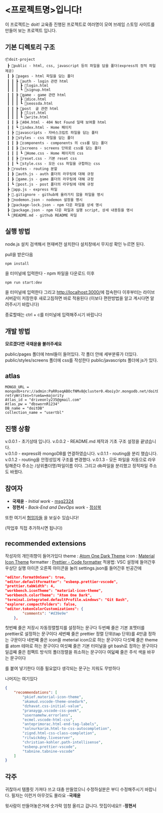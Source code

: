 # <프로젝트명>입니다!

이 프로젝트는 doit! 교육중 진행된 프로젝트로 여러명이 모여 브레임 스토밍 사이트를 만들어 보는 프로젝트 입니다.

## 기본 디렉토리 구조

```
📦doit-project
 ┣ 📂public - html, css, javascript 등의 파일을 담을 폴더(express의 정적 파일 제공)
 ┃ ┣ 📂pages - html 파일을 담는 폴더
 ┃ ┃ ┣ 📂auth - login 관련 html
 ┃ ┃ ┃ ┣ 📜login.html
 ┃ ┃ ┃ ┗ 📜signup.html
 ┃ ┃ ┣ 📂game - game 관련 html
 ┃ ┃ ┃ ┣ 📜dice.html
 ┃ ┃ ┃ ┗ 📜seossda.html
 ┃ ┃ ┣ 📂post  글 관련 html
 ┃ ┃ ┃ ┣ 📜list.html
 ┃ ┃ ┃ ┗ 📜write.html
 ┃ ┃ ┣ 📜404.html - 404 Not Found 일때 보여줄 html
 ┃ ┃ ┗ 📜index.html - Home 페이지
 ┃ ┣ 📂javascripts - 자바스크립트 파일을 담는 폴터
 ┃ ┣ 📂styles - css 파일을 담는 폴더
 ┃ ┃ ┣ 📂components - components 의 css를 담는 폴더
 ┃ ┃ ┣ 📂screens - screens 단위로 css를 담는 폴더
 ┃ ┃ ┃ ┗ 📜Home.css - Home 페이지의 css
 ┃ ┃ ┣ 📜reset.css - 기본 reset css
 ┃ ┃ ┗ 📜style.css - 모든 css 파일을 규합하는 css
 ┣ 📂routes - routing 분할
 ┃ ┣ 📜auth.js - auth 폴더의 라우팅에 대해 규정
 ┃ ┣ 📜game.js - game 폴더의 라우팅에 대해 규정
 ┃ ┗ 📜post.js - post 폴더의 라우팅에 대해 규정
 ┣ 📜app.js - express 파일
 ┣ 📜.gitignore - github에 올라가지 않을 파일을 명시
 ┣ 📜nodemon.json - nodemon 설정을 명시
 ┣ 📜package-lock.json - npm 다운 파일을 상세 명시
 ┣ 📜package.json - npm 다운 파일과 실행 script, 상세 내용등을 명시
 ┗ 📜README.md - github README 파일
```

## 실행 방법

node.js 설치 검색해서 현재버전 설치한다 설치창에서 무지성 확인 누르면 된다.

pull을 받은다음

```console
npm install
```

을 터미널에 입력한다 - npm 파일을 다운로드
이후

```console
npm run start:dev
```

을 터미널에 입력한다 그리고 [http://localhost:3000/](http://localhost:3000/)에 접속한다
이후부터는 라이브 서버같이 저장한후 새로고침하면 바로 적용된다
(이보다 편한방법을 알고 계시다면 알려주시기 바랍니다)

종료할때는 ctrl + c를 터미널에 입력해주시기 바랍니다

## 개발 방법

**모르겠다면 국재윤을 불러주세요**

public/pages 폴더에 html들이 들어있다. 각 폴더 안에 세부분류가 더있다.
public/styles/screens 폴더에 css를 작성한다
public/javascripts 폴더에 js가 있다.

## atlas

```Dotenv
MONGO_URL = mongodb+srv://admin:PaRRseqABOcfNMv8@cluster0.4boiy3r.mongodb.net/doitDB?retryWrites=true&w=majority
Atlas_id = "driveonly235@gmail.com"
Atlas_pw = "dbswornR1234"
DB_name = "doitDB"
collection_name = "usertbl"
```

## 진행 상황

v.0.0.1 - 초기상태 입니다.
v.0.0.2 - README.md 제작과 기초 구조 설정을 끝냈습니다.
<br>
v.0.1.0 - express와 mongoDB를 연결하였습니다.
v.0.1.1 - routing을 분리 했습니다.
v.0.1.2 - routing을 안정성있게 구조를 변경했다.
v.0.1.3 - 모든 파일을 자동으로 라우팅해준다 주소는 /상위폴더명/파일이름 이다. 그리고 db파일을 분리했고 정적파일 주소도 바꿨다.

## 참여자

-   **국재윤** - _Initial work_ - [msg2324](https://github.com/igiza1213)
-   **정현서** - _Back-End and DevOps work_ - [정삼복](https://github.com/NANONANDFLASH)

또한 여기서 [협업자들](https://github.com/SRH-doit) 을 보실수 있습니다!

(작업후 직접 추가하시면 됩니다)

## recommended extensions

작성자의 개인취향이 들어가있다
theme : [Atom One Dark Theme](https://marketplace.visualstudio.com/items?itemName=akamud.vscode-theme-onedark)
icon : [Material Icon Theme](https://marketplace.visualstudio.com/items?itemName=PKief.material-icon-theme)
formatter : [Prettier - Code formatter](https://marketplace.visualstudio.com/items?itemName=esbenp.prettier-vscode)
적용법: VSC 설정에 들어간후 우상단 실행 아이콘 오른쪽 아이콘을 눌러 settings.json를 들어간후 빈공간에

```json
"editor.formatOnSave": true,
"editor.defaultFormatter": "esbenp.prettier-vscode",
"prettier.tabWidth": 4,
"workbench.iconTheme": "material-icon-theme",
"workbench.colorTheme": "Atom One Dark",
"terminal.integrated.defaultProfile.windows": "Git Bash",
"explorer.compactFolders": false,
"editor.tokenColorCustomizations": {
        "comments": "#d39e9e"
    },
```

첫번째 줄은 저장시 자동정렬할지를 설정하는 문구다
두번째 줄은 기본 포멧터를 prettier로 설정하는 문구이다
세번째 줄은 prettier 정렬 단위(tap 단위)를 4만큼 정하는 구문이다
네번째 줄은 icon을 meterial icon으로 하는 문구이다
다섯째 줄은 theme를 atom 테마로 하는 문구이다
여섯째 줄은 기본 터미널을 git bash로 정하는 문구이다
일곱째 줄은 컴팩트 방식의 폴더정렬을 취소하는 문구이다
여덟째 줄은 주석 색을 바꾸는 문구이다

를 붙여 넣기한다 이중 필요없다 생각되는 문구는 지워도 무방하다

나머지는 여기있다

```json
{
    "recommendations": [
        "pkief.material-icon-theme",
        "akamud.vscode-theme-onedark",
        "dzhavat.css-initial-value",
        "pranaygp.vscode-css-peek",
        "usernamehw.errorlens",
        "ecmel.vscode-html-css",
        "anteprimorac.html-end-tag-labels",
        "solnurkarim.html-to-css-autocompletion",
        "zignd.html-css-class-completion",
        "ritwickdey.liveserver",
        "christian-kohler.path-intellisense",
        "esbenp.prettier-vscode",
        "tabnine.tabnine-vscode"
    ]
}
```

## 각주

귀찮아서 템플릿 가져다 쓰고 대충 만들었으니 수정하실분은 부디 수정해주시기 바랍니다.
필자는 이런거 아무것도 몰라요 -**국재윤**

윗사람이 만들어놓은거에 숫가락 엄청 올리고 갑니다.
맛집이네요!! -**정현서**

<!-- These instructions will get you a copy of the project up and running on your local machine for development and testing purposes. See deployment for notes on how to deploy the project on a live system. -->

<!-- ### Prerequisites

What things you need to install the software and how to install them

````

Give examples

```

### Installing

A step by step series of examples that tell you how to get a development env running

Say what the step will be

```

Give the example

```

And repeat

```

until finished

```

End with an example of getting some data out of the system or using it for a little demo

## Running the tests

Explain how to run the automated tests for this system

### Break down into end to end tests

Explain what these tests test and why

```

Give an example

```

### And coding style tests

Explain what these tests test and why

```

Give an example

```-->

<!-- ## Deployment

Add additional notes about how to deploy this on a live system

## Built With

* [Dropwizard](http://www.dropwizard.io/1.0.2/docs/) - The web framework used
* [Maven](https://maven.apache.org/) - Dependency Management
* [ROME](https://rometools.github.io/rome/) - Used to generate RSS Feeds

## Contributing

Please read [CONTRIBUTING.md](https://gist.github.com/PurpleBooth/b24679402957c63ec426) for details on our code of conduct, and the process for submitting pull requests to us.

## Versioning

We use [SemVer](http://semver.org/) for versioning. For the versions available, see the [tags on this repository](https://github.com/your/project/tags).  -->

```

```
